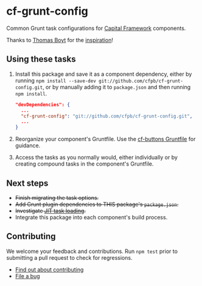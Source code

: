 # cf-grunt-config

Common Grunt task configurations for [Capital Framework](https://github.com/cfpb/capital-framework) components.

Thanks to [Thomas Boyt](https://github.com/thomasboyt) for the
[inspiration](http://www.thomasboyt.com/2013/09/01/maintainable-grunt.html)!

## Using these tasks

1. Install this package and save it as a component dependency, either by running
   `npm install --save-dev git://github.com/cfpb/cf-grunt-config.git`,
   or by manually adding it to `package.json` and then running `npm install`.
   
   ```json
   "devDependencies": {
     ...
     "cf-grunt-config": "git://github.com/cfpb/cf-grunt-config.git",
     ...
   }
   ```
2. Reorganize your component's Gruntfile.
   Use the [cf-buttons Gruntfile](https://github.com/cfpb/cf-buttons/blob/gh-pages/Gruntfile.js) for guidance.
3. Access the tasks as you normally would, either individually or by creating
   compound tasks in the component's Gruntfile.


## Next steps

- ~~Finish migrating the task options.~~
- ~~Add Grunt plugin dependencies to THIS package's `package.json`.~~
- ~~Investigate [JIT task loading](https://github.com/shootaroo/jit-grunt).~~
- Integrate this package into each component's build process.


## Contributing

We welcome your feedback and contributions. Run `npm test` prior to submitting a pull request to check for regressions.

- [Find out about contributing](https://github.com/cfpb/cf-grunt-config/blob/master/CONTRIBUTING.md)
- [File a bug](https://github.com/cfpb/cf-grunt-config/issues/new?body=%23%23%20URL%0D%0D%0D%23%23%20Actual%20Behavior%0D%0D%0D%23%23%20Expected%20Behavior%0D%0D%0D%23%23%20Steps%20to%20Reproduce%0D%0D%0D%23%23%20Screenshot&labels=bug)
